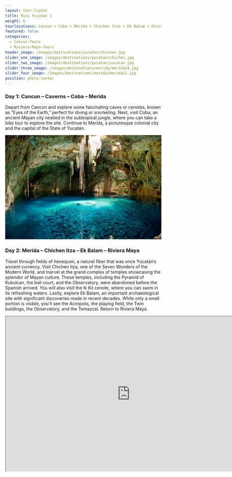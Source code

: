 ```yaml
---
layout: tour-layout
title: Mini Yucatan 1
weight: 6
tourlocations: Cancun > Coba > Merida > Chichen Itza > Ek Balam > Riviera Maya
featured: false
categories:
  - Cancun-Tours
  - Riviera-Maya-Tours
header_image: /images/destinations/yucatan/chichen.jpg
slider_one_image: /images/destinations/yucatan/chichen.jpg
slider_two_image: /images/destinations/yucatan/yucatan.jpg
slider_three_image: /images/destinations/merida/merida14.jpg
slider_four_image: /images/destinations/merida/merida11.jpg
position: photo-center
---
```


### Day 1: Cancun – Caverns – Coba – Merida

Depart from Cancun and explore some fascinating caves or cenotes, known as “Eyes of the Earth,” perfect for diving or snorkeling. Next, visit Coba, an ancient Mayan city nestled in the subtropical jungle, where you can take a bike tour to explore the site. Continue to Merida, a picturesque colonial city and the capital of the State of Yucatán.

![](/images/destinations/yucatan/yucatan8.jpg)

### Day 2: Merida – Chichen Itza – Ek Balam – Riviera Maya

Travel through fields of henequen, a natural fiber that was once Yucatán’s ancient currency. Visit Chichen Itza, one of the Seven Wonders of the Modern World, and marvel at the grand complex of temples showcasing the splendor of Mayan culture. These temples, including the Pyramid of Kukulcan, the ball court, and the Observatory, were abandoned before the Spanish arrived. You will also visit the Ik Kil cenote, where you can swim in its refreshing waters. Lastly, explore Ek Balam, an important archaeological site with significant discoveries made in recent decades. While only a small portion is visible, you’ll see the Acropolis, the playing field, the Twin buildings, the Observatory, and the Temazcal. Return to Riviera Maya.

<div class="map-container">

<iframe src="https://www.google.com/maps/d/u/0/embed?mid=1k-V4OAipquUzYVL173ItB2a8vpne75s&amp;ehbc=2E312F&amp;noprof=1" width="800" height="500"></iframe>

</div>

&nbsp;